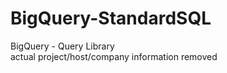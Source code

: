 # BigQuery-StandardSQL
BigQuery - Query Library <br> actual project/host/company information removed
